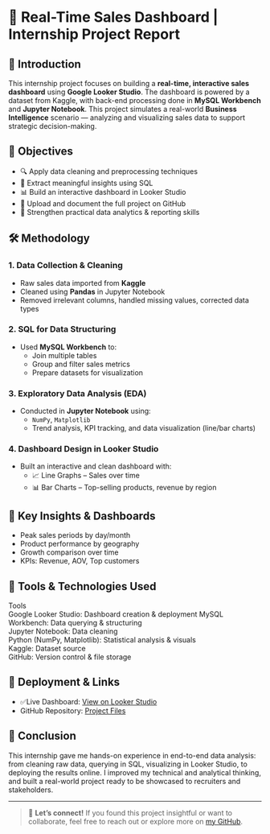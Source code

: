 # 🚀 Real-Time Sales Dashboard | Internship Project Report

## 📌 Introduction
This internship project focuses on building a **real-time, interactive sales dashboard** using **Google Looker Studio**. The dashboard is powered by a dataset from Kaggle, with back-end processing done in **MySQL Workbench** and **Jupyter Notebook**. This project simulates a real-world **Business Intelligence** scenario — analyzing and visualizing sales data to support strategic decision-making.

## 🎯 Objectives
- 🔍 Apply data cleaning and preprocessing techniques  
- 🧠 Extract meaningful insights using SQL  
- 📊 Build an interactive dashboard in Looker Studio  
- 💾 Upload and document the full project on GitHub  
- 💼 Strengthen practical data analytics & reporting skills  

## 🛠️ Methodology

### 1. Data Collection & Cleaning
- Raw sales data imported from **Kaggle**
- Cleaned using **Pandas** in Jupyter Notebook
- Removed irrelevant columns, handled missing values, corrected data types

### 2. SQL for Data Structuring
- Used **MySQL Workbench** to:
  - Join multiple tables
  - Group and filter sales metrics
  - Prepare datasets for visualization

### 3. Exploratory Data Analysis (EDA)
- Conducted in **Jupyter Notebook** using:
  - `NumPy`, `Matplotlib`
  - Trend analysis, KPI tracking, and data visualization (line/bar charts)

### 4. Dashboard Design in Looker Studio
- Built an interactive and clean dashboard with:
  - 📈 Line Graphs – Sales over time  
  - 📊 Bar Charts – Top-selling products, revenue by region  

## 📍 Key Insights & Dashboards
- Peak sales periods by day/month
- Product performance by geography
- Growth comparison over time
- KPIs: Revenue, AOV, Top customers

## 🧰 Tools & Technologies Used
 Tools             
 Google Looker Studio:  Dashboard creation & deployment 
 MySQL Workbench:     Data querying & structuring      
 Jupyter Notebook:    Data cleaning               
 Python (NumPy, Matplotlib):  Statistical analysis & visuals   
 Kaggle:              Dataset source                   
 GitHub:              Version control & file storage   
 
## 🚀 Deployment & Links
- ✅Live Dashboard: [View on Looker Studio](https://lookerstudio.google.com/reporting/fdf8941a-28cc-491c-a5f3-67f9c232112f)
-  GitHub Repository: [Project Files](https://github.com/Yogittaa-a/job-analytics-portal/tree/main)

## 🧠 Conclusion
This internship gave me hands-on experience in end-to-end data analysis: from cleaning raw data, querying in SQL, visualizing in Looker Studio, to deploying the results online. I improved my technical and analytical thinking, and built a real-world project ready to be showcased to recruiters and stakeholders.

---

> 🔗 **Let’s connect!** If you found this project insightful or want to collaborate, feel free to reach out or explore more on [my GitHub](https://github.com/Yogittaa-a).


